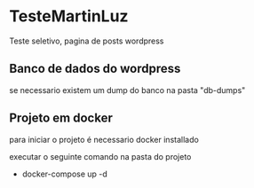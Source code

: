 # TesteMartinLuz
Teste seletivo, pagina de posts wordpress

## Banco de dados do wordpress
se necessario existem um dump do banco na pasta "db-dumps"

## Projeto em docker
para iniciar o projeto é necessario docker installado

executar o seguinte comando na pasta do projeto

* docker-compose up -d
